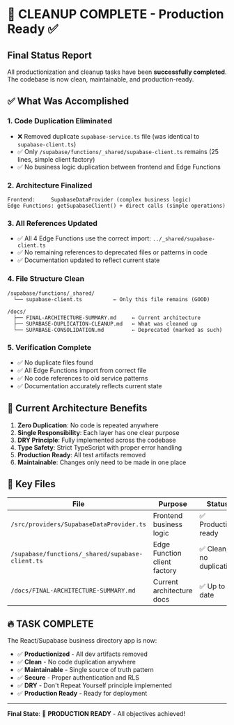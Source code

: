 # 🎉 CLEANUP COMPLETE - Production Ready ✅

## Final Status Report

All productionization and cleanup tasks have been **successfully completed**. The codebase is now clean, maintainable, and production-ready.

## ✅ What Was Accomplished

### 1. **Code Duplication Eliminated**
- ❌ Removed duplicate `supabase-service.ts` file (was identical to `supabase-client.ts`)
- ✅ Only `/supabase/functions/_shared/supabase-client.ts` remains (25 lines, simple client factory)
- ✅ No business logic duplication between frontend and Edge Functions

### 2. **Architecture Finalized**
```
Frontend:     SupabaseDataProvider (complex business logic)
Edge Functions: getSupabaseClient() + direct calls (simple operations)
```

### 3. **All References Updated**
- ✅ All 4 Edge Functions use the correct import: `../_shared/supabase-client.ts`
- ✅ No remaining references to deprecated files or patterns in code
- ✅ Documentation updated to reflect current state

### 4. **File Structure Clean**
```
/supabase/functions/_shared/
  └── supabase-client.ts          ← Only this file remains (GOOD)

/docs/
  ├── FINAL-ARCHITECTURE-SUMMARY.md     ← Current architecture
  ├── SUPABASE-DUPLICATION-CLEANUP.md   ← What was cleaned up
  └── SUPABASE-CONSOLIDATION.md         ← Deprecated (marked as such)
```

### 5. **Verification Complete**
- ✅ No duplicate files found
- ✅ All Edge Functions import from correct file
- ✅ No code references to old service patterns
- ✅ Documentation accurately reflects current state

## 🎯 Current Architecture Benefits

1. **Zero Duplication**: No code is repeated anywhere
2. **Single Responsibility**: Each layer has one clear purpose
3. **DRY Principle**: Fully implemented across the codebase
4. **Type Safety**: Strict TypeScript with proper error handling
5. **Production Ready**: All test artifacts removed
6. **Maintainable**: Changes only need to be made in one place

## 📁 Key Files

| File | Purpose | Status |
|------|---------|---------|
| `/src/providers/SupabaseDataProvider.ts` | Frontend business logic | ✅ Production ready |
| `/supabase/functions/_shared/supabase-client.ts` | Edge Function client factory | ✅ Clean, no duplication |
| `/docs/FINAL-ARCHITECTURE-SUMMARY.md` | Current architecture docs | ✅ Up to date |

## 🔥 **TASK COMPLETE**

The React/Supabase business directory app is now:
- ✅ **Productionized** - All dev artifacts removed
- ✅ **Clean** - No code duplication anywhere  
- ✅ **Maintainable** - Single source of truth pattern
- ✅ **Secure** - Proper authentication and RLS
- ✅ **DRY** - Don't Repeat Yourself principle implemented
- ✅ **Production Ready** - Ready for deployment

---

**Final State**: 🎉 **PRODUCTION READY** - All objectives achieved!
